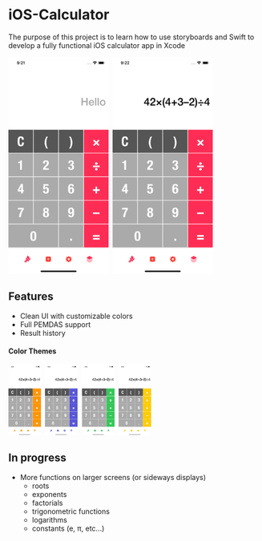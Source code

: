 # iOS-Calculator

The purpose of this project is to learn how to use storyboards and Swift to develop a fully functional iOS calculator app in Xcode

<kbd> <img src="https://github.com/Papunk/iOS-Calculator/blob/main/Screenshots/Hello.png" width="200"> </kbd> <kbd> <img src="https://github.com/Papunk/iOS-Calculator/blob/main/Screenshots/Math.png" width="200"> </kbd>

## Features
- Clean UI with customizable colors
- Full PEMDAS support
- Result history

#### Color Themes
<kbd> <img src="https://github.com/Papunk/iOS-Calculator/blob/main/Screenshots/Orange.png" width="65px"> </kbd> <kbd> <img src="https://github.com/Papunk/iOS-Calculator/blob/main/Screenshots/Indigo.png" width="65px"> </kbd> <kbd> <img src="https://github.com/Papunk/iOS-Calculator/blob/main/Screenshots/Green.png" width="65px"> </kbd> <img src="https://github.com/Papunk/iOS-Calculator/blob/main/Screenshots/Yellow.png" width="65px"> </kbd>

## In progress
- More functions on larger screens (or sideways displays)
  - roots
  - exponents
  - factorials
  - trigonometric functions
  - logarithms
  - constants (e, π, etc...)

